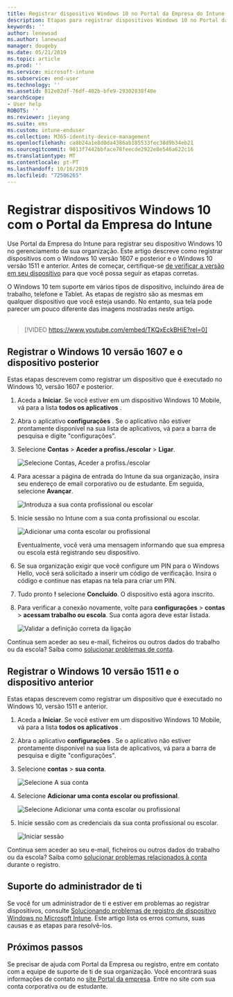 ```yaml
---
title: Registrar dispositivo Windows 10 no Portal da Empresa do Intune | Microsoft Docs
description: Etapas para registrar dispositivos Windows 10 no Portal da Empresa do Intune
keywords: ''
author: lenewsad
ms.author: lanewsad
manager: dougeby
ms.date: 05/21/2019
ms.topic: article
ms.prod: ''
ms.service: microsoft-intune
ms.subservice: end-user
ms.technology: ''
ms.assetid: 812e82df-76df-402b-bfe9-29302838f40e
searchScope:
- User help
ROBOTS: ''
ms.reviewer: jieyang
ms.suite: ems
ms.custom: intune-enduser
ms.collection: M365-identity-device-management
ms.openlocfilehash: ca8b24a1e8d0da4386ab185533fec38d9b34eb21
ms.sourcegitcommit: 9013f7442bbface78feecde2922e8e546a622c16
ms.translationtype: MT
ms.contentlocale: pt-PT
ms.lasthandoff: 10/16/2019
ms.locfileid: "72506265"
---
```

# <a name="enroll-windows-10-devices-with-intune-company-portal"></a>Registrar dispositivos Windows 10 com o Portal da Empresa do Intune

Use Portal da Empresa do Intune para registrar seu dispositivo Windows 10 no gerenciamento de sua organização. Este artigo descreve como registrar dispositivos com o Windows 10 versão 1607 e posterior e o Windows 10 versão 1511 e anterior. Antes de começar, certifique-se [de verificar a versão em seu dispositivo](windows-enrollment-company-portal.md#find-windows-10-version-number) para que você possa seguir as etapas corretas.  

O Windows 10 tem suporte em vários tipos de dispositivo, incluindo área de trabalho, telefone e Tablet. As etapas de registro são as mesmas em qualquer dispositivo que você esteja usando. No entanto, sua tela pode parecer um pouco diferente das imagens mostradas neste artigo.  
</br>
> [!VIDEO https://www.youtube.com/embed/TKQxEckBHiE?rel=0]

## <a name="enroll-windows-10-version-1607-and-later-device"></a>Registrar o Windows 10 versão 1607 e o dispositivo posterior 
Estas etapas descrevem como registrar um dispositivo que é executado no Windows 10, versão 1607 e posterior.  

1. Aceda a **Iniciar**. Se você estiver em um dispositivo Windows 10 Mobile, vá para a lista **todos os aplicativos** .

2. Abra o aplicativo **configurações** . Se o aplicativo não estiver prontamente disponível na sua lista de aplicativos, vá para a barra de pesquisa e digite "configurações".

3. Selecione **Contas** > **Aceder a profiss./escolar** > **Ligar**.  


    ![Selecione Contas, Aceder a profiss./escolar](./media/w10-enroll-rs1-connect-to-work-or-school.png)  

4. Para acessar a página de entrada do Intune da sua organização, insira seu endereço de email corporativo ou de estudante. Em seguida, selecione **Avançar**.  


   ![Introduza a sua conta profissional ou escolar](./media/w10-enroll-rs1-set-up-work-or-school-account.png)  

5. Inicie sessão no Intune com a sua conta profissional ou escolar.  


    ![Adicionar uma conta escolar ou profissional](./media/w10-enroll-rs1-enter-your-credentials.png)  

    Eventualmente, você verá uma mensagem informando que sua empresa ou escola está registrando seu dispositivo.

6. Se sua organização exigir que você configure um PIN para o Windows Hello, você será solicitado a inserir um código de verificação. Insira o código e continue nas etapas na tela para criar um PIN.  

7. Tudo pronto **!** selecione **Concluído**. O dispositivo está agora inscrito.  

8. Para verificar a conexão novamente, volte para **configurações** > **contas** > **acessam trabalho ou escola**.  Sua conta agora deve estar listada.  


    ![Validar a definição correta da ligação](./media/w10-enroll-rs1-validate-successful-enrollment.png)  

Continua sem aceder ao seu e-mail, ficheiros ou outros dados do trabalho ou da escola? Saiba como [solucionar problemas de conta](troubleshoot-your-windows-10-device-windows.md#troubleshooting-steps-to-follow-if-you-see-access-work-or-school).  

## <a name="enroll-windows-10-version-1511-and-earlier-device"></a>Registrar o Windows 10 versão 1511 e o dispositivo anterior  
Estas etapas descrevem como registrar um dispositivo que é executado no Windows 10, versão 1511 e anterior.  

1. Aceda a **Iniciar**. Se você estiver em um dispositivo Windows 10 Mobile, vá para a lista **todos os aplicativos** .

2. Abra o aplicativo **configurações** . Se o aplicativo não estiver prontamente disponível na sua lista de aplicativos, vá para a barra de pesquisa e digite "configurações".

3. Selecione **contas** > **sua conta**.  


    ![Selecione A sua conta](./media/W10-enroll-2-accounts-your-account.png)  

5. Selecione **Adicionar uma conta escolar ou profissional**.  


    ![Selecione Adicionar uma conta escolar ou profissional](./media/w10-enroll-3-add-work-school-acct.png)  

6. Inicie sessão com as credenciais da sua conta profissional ou escolar.  


    ![Iniciar sessão](./media/W10-enroll-4-sign-in.png)  

Continua sem aceder ao seu e-mail, ficheiros ou outros dados do trabalho ou da escola? Saiba como [solucionar problemas relacionados à conta](troubleshoot-your-windows-10-device-windows.md#troubleshooting-steps-to-follow-if-you-see-your-account) durante o registro.  

## <a name="it-administrator-support"></a>Suporte do administrador de ti   

Se você for um administrador de ti e estiver em problemas ao registrar dispositivos, consulte [Solucionando problemas de registro de dispositivo Windows no Microsoft Intune](https://support.microsoft.com/help/4469913). Este artigo lista os erros comuns, suas causas e as etapas para resolvê-los. 

## <a name="next-steps"></a>Próximos passos  
Se precisar de ajuda com Portal da Empresa ou registro, entre em contato com a equipe de suporte de ti de sua organização. Você encontrará suas informações de contato no [site Portal da empresa](https://go.microsoft.com/fwlink/?linkid=2010980). Entre no site com sua conta corporativa ou de estudante.  

 

